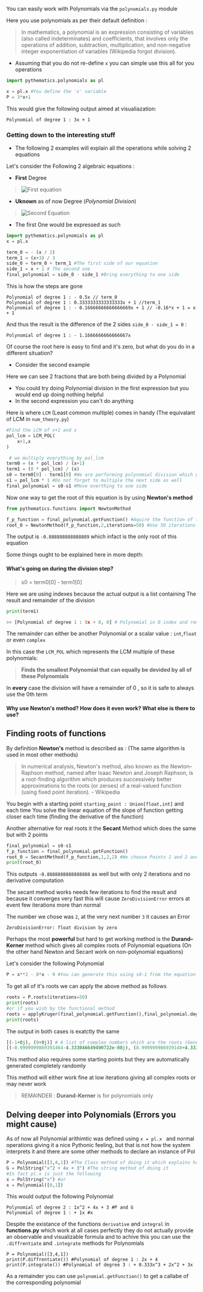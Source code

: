 You can easily work with Polynomials via the `polynomials.py` module

Here you use polynomials as per their default definition :
> In mathematics, a polynomial is an expression consisting of variables (also called indeterminates) and coefficients, that involves only the operations of addition, subtraction, multiplication, and non-negative integer exponentiation of variables (Wikipedia forgot division).

- Assuming that you do not re-define `x` you can simple use this all for you operations

```python
import pythematics.polynomials as pl

x = pl.x #You define the 'x' variable
P = 3*x+1
```
This would give the following output aimed at visualiazation:

```
Polynomial of degree 1 : 3x + 1
```

### Getting down to the interesting stuff

- The following 2 examples will explain all the operations while solving 2 equations

Let's consider the Following 2 algebraic equations : 
- **First** Degree 

>![First equation](http://www.sciweavers.org/upload/Tex2Img_1599431327/render.png)

- **Uknown** as of now Degree (*Polynomial Division*)

>![Second Equation](http://www.sciweavers.org/upload/Tex2Img_1599431677/render.png)

- The first One would be expressed as such 

```python
import pythematics.polynomials as pl
x = pl.x

term_0 = - (x / 2)
term_1 = (x+3) / 3
side_0 = term_0 + term_1 #The first side of our equation
side_1 = x + 1 # The second one
final_polynomial = side_0 - side_1 #Bring everything to one side
```
This is how the steps are gone

```
Polynomial of degree 1 : - 0.5x // term_0
Polynomial of degree 1 : 0.3333333333333333x + 1 //term_1
Polynomial of degree 1 : - 0.16666666666666669x + 1 // -0.16*x + 1 = x + 1
```
And thus the result is the difference of the 2 sides `side_0 - side_1 = 0` :
```
Polynomial of degree 1 : - 1.1666666666666667x 
```
Of course the root here is easy to find and it's zero, but what do you do in a different situation?

- Consider the second example

Here we can see 2 fractions that are both being divided by a Polynomial

- You could try doing Polynomial division in the first expression but you would end up doing nothing helpful
- In the second expression you can't do anything

Here is where `LCM` (Least common multiple) comes in handy (The equivalant of LCM in `num_theory.py`)
```python
#Find the LCM of x+1 and x
pol_lcm = LCM_POL(
    x+1,x
)

 # we multiply everything by pol_lcm
term0 = (x * pol_lcm) / (x+1)
term1 = (8 * pol_lcm) / (x)
s0 = term0[0] - term1[0] #We are performing polynomial division which gives (Output,Remainder)
s1 = pol_lcm * 1 #Do not forget to multiple the next side as well
final_polynomial = s0-s1 #Move everthing to one side
```
Now one way to get the root of this equation is by using  **Newton's method**

```python
from pythematics.functions import NewtonMethod

f_p_function = final_polynomial.getFunction() #Aquire the function of the pol (callabe)
root_0 = NewtonMethod(f_p_function,2,iterations=50) #Use 50 iterations to approximate and a start point
```
The output is `-0.888888888888889` which infact is the only root of this equation

Some things ought to be explained here in more depth:

#### What's going on during the division step?

> s0 = term0[0] - term1[0]

Here we are using indexes because the actual output is a list containing The result and remainder of the division 
```python
print(term1)

>> [Polynomial of degree 1 : 8x + 8, 0] # Polynomial in 0 index and remainder in 1
```

The remainder can either be another Polynomial or a scalar value : `int`,`float` or even `complex`

In this case the `LCM_POL` which represents the LCM multiple of these polynomials:

> **Finds the smallest Polynomial that can equally be devided by all of these Polynomials**

In **every** case the division will have a remainder of 0 , so it is safe to always use the 0th term

#### Why use Newton's method? How does it even work? What else is there to use?

## Finding roots of functions

By definition **Newton's** method is described as : (The same algorithm is used in most other methods)

> In numerical analysis, Newton's method, also known as the Newton–Raphson method, named after Isaac Newton and Joseph Raphson, is a root-finding algorithm which produces successively better approximations to the roots (or zeroes) of a real-valued function (using fixed point iteration). - Wikipedia

You begin with a starting point `starting_point : Union[float,int]` and each time You solve the linear equation of the slope of function getting closer each time (finding the derivative of the function)

Another alternative for real roots it the **Secant** Method which does the same but with 2 points

```python
final_polynomial = s0-s1
f_p_function = final_polynomial.getFunction()
root_0 = SecantMethod(f_p_function,1,2,2) #We choose Points 1 and 2 and we Iterate 2 times
print(root_0)
```
This outputs `-0.8888888888888888` as well but with only 2 iterations and no derivative computation

The secant method works needs few iterations to find the result and because it converges very fast this will cause `ZeroDivisionError` errors at event few iterations more than normal 

The number we chose was `2`, at the very next number `3` it causes an Error

```
ZeroDivisionError: float division by zero
```

Perhaps the most **powerful** but hard to get working method is the **Durand–Kerner** method which gives all complex roots of Polynomial equations (On the other hand Newton and Secant work on non-polynomial equations)

Let's consider the following Polynomial

```python
P = x**2 - 8*x - 9 #You can generate this using s0-1 from the equation example
```
To get all of it's roots we can apply the above method as follows

```python
roots = P.roots(iterations=50)
print(roots)
#or if you wish by the functional method
roots = applyKruger(final_polynomial.getFunction(),final_polynomial.degree,50)
print(roots)
```
The output in both cases is exatctly the same

```python
[(-1+0j), (9+0j)] # A list of complex numbers which are the roots (Generated in iteration 10)
[(-0.9999999869391464-4.333046649490722e-08j), (8.999999986939148+4.33304664947988e-08j)] #Iteration 9
```
This method also requires some starting points but they are automatically generated completely randomly   

This method will either work fine at low iterations giving all complex roots or may never work

> REMAINDER : **Durand-Kerner** is for polynomials only

## Delving deeper into Polynomials (Errors you might cause)

As of now all Polynomial arithimtic was defined using `x = pl.x ` and normal operations giving it a nice Pythonic feeling, but that is not how the system interprets it and there are some other methods to declare an instance of Pol

```python
P = Polynomial([3,4,1]) #The Class method of doing it which explains how everything works
G = PolString("x^2 + 4x + 3") #The string method of doing it
#In fact pl.x is just the following
x = PolString("x") #or
x = Polynomial([0,1])
```
This would output the following Polynomial
```
Polynomial of degree 2 : 1x^2 + 4x + 3 #P and G
Polynomial of degree 1 : + 1x #x
```

Despite the existance of the functions `derivative` and `integral` in **functions.py** which work at all cases perfectly they do not actually provide an observable and visualizable formula and to achive this you can use the `.diffrentiate` and `.integrate` methods for Polynomials

```
P = Polynomial([3,4,1])
print(P.diffrentiate()) #Polynomial of degree 1 : 2x + 4 
print(P.integrate()) #Polynomial of degree 3 : + 0.333x^3 + 2x^2 + 3x
```

As a remainder you can use `polynomial.getFunction()` to get a callabe of the corresponding polynomial
